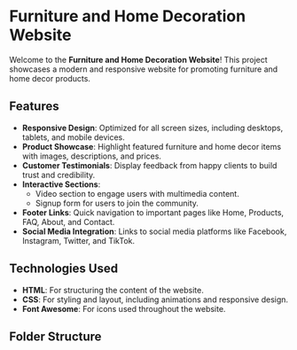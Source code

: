 # Furniture and Home Decoration Website

Welcome to the **Furniture and Home Decoration Website**! This project showcases a modern and responsive website for promoting furniture and home decor products.

## Features

- **Responsive Design**: Optimized for all screen sizes, including desktops, tablets, and mobile devices.
- **Product Showcase**: Highlight featured furniture and home decor items with images, descriptions, and prices.
- **Customer Testimonials**: Display feedback from happy clients to build trust and credibility.
- **Interactive Sections**:
  - Video section to engage users with multimedia content.
  - Signup form for users to join the community.
- **Footer Links**: Quick navigation to important pages like Home, Products, FAQ, About, and Contact.
- **Social Media Integration**: Links to social media platforms like Facebook, Instagram, Twitter, and TikTok.

## Technologies Used

- **HTML**: For structuring the content of the website.
- **CSS**: For styling and layout, including animations and responsive design.
- **Font Awesome**: For icons used throughout the website.

## Folder Structure
